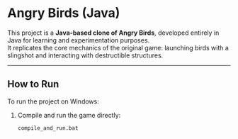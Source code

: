 # Angry Birds (Java)

This project is a **Java-based clone of Angry Birds**, developed entirely in Java for learning and experimentation purposes.  
It replicates the core mechanics of the original game: launching birds with a slingshot and interacting with destructible structures.

---

## How to Run

To run the project on Windows:

1. Compile and run the game directly:
   ```bash
   compile_and_run.bat
   ```
